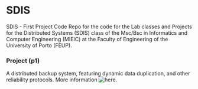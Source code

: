 # SDIS

SDIS - First Project Code Repo for the code for the Lab classes and Projects for the Distributed Systems (SDIS) class of the Msc/Bsc in Informatics and Computer Engineering (MIEIC) at the Faculty of Engineering of the University of Porto (FEUP).

### Project (p1)

A distributed backup system, featuring dynamic data duplication, and other reliability protocols. More information ![here](https://github.com/vicente-espinha/SDIS/tree/master/p1).
